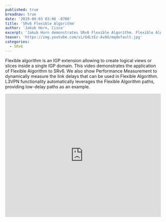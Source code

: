 ```yaml
---
published: true
breadnav: true
date: '2019-09-03 03:06 -0700'
title: 'SRv6 Flexible Algorithm'
author: 'Jakub Horn, Cisco'
excerpt: 'Jakub Horn demonstrates SRv6 Flexible Algorithm. Flexible Algorithm enables an operator to create network slices mapping to specific transport SLA requirements such as low-delay.'
teaser: 'https://img.youtube.com/vi/GdLtEz-Av8U/mqdefault.jpg'
categories:
  - SRv6
---
```


Flexible algorithm is an IGP extension allowing to create logical views or slices inside a single IGP domain.
This video demonstrates the application of Flexible Algorithm to SRv6.
We also show Performance Measurement to dynamically measure the link delays that can be used in Flexible Algorithm.
L3VPN functionality automatically leverages the Flexible Algorithm paths, providing low-delay paths as an example.

<iframe width="100%" height="400px" src="https://www.youtube.com/embed/GdLtEz-Av8U" frameborder="0" allowfullscreen></iframe>
